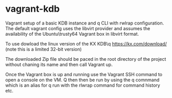 # vagrant-kdb
Vagrant setup of a basic KDB instance and q CLI with rwlrap configuration.  The default vagrant config uses the libvirt provider and assumes
the availability of the Ubuntu\trusty64 Vagrant box in libvirt format.

To use dowload the linux version of the KX KDB\q https://kx.com/download/ (note this is a limited 32-bit version)

The downloaded Zip file should be paced in the root directory of the project without chaning its name and then call Vagrant up.

Once the Vagrant box is up and running use the Vagrant SSH command to open a console on the VM.  Q then then be run by using the q comnmand 
which is an alias for q run with the rlwrap command for command history etc.
